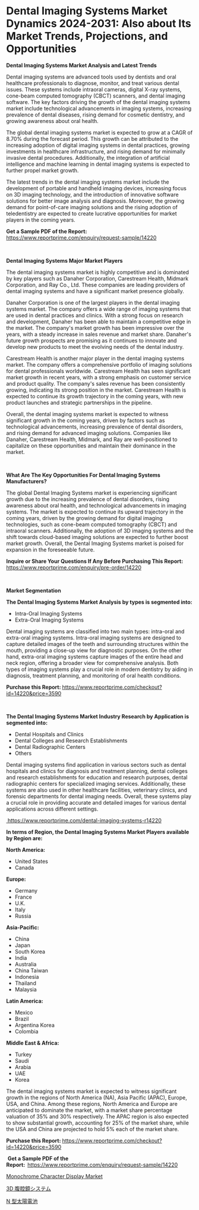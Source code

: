 <p><h1>Dental Imaging Systems Market Dynamics 2024-2031: Also about Its Market Trends, Projections, and Opportunities</h1></p><p><strong>Dental Imaging Systems Market Analysis and Latest Trends</strong></p>
<p><p>Dental imaging systems are advanced tools used by dentists and oral healthcare professionals to diagnose, monitor, and treat various dental issues. These systems include intraoral cameras, digital X-ray systems, cone-beam computed tomography (CBCT) scanners, and dental imaging software. The key factors driving the growth of the dental imaging systems market include technological advancements in imaging systems, increasing prevalence of dental diseases, rising demand for cosmetic dentistry, and growing awareness about oral health.</p><p>The global dental imaging systems market is expected to grow at a CAGR of 8.70% during the forecast period. This growth can be attributed to the increasing adoption of digital imaging systems in dental practices, growing investments in healthcare infrastructure, and rising demand for minimally invasive dental procedures. Additionally, the integration of artificial intelligence and machine learning in dental imaging systems is expected to further propel market growth.</p><p>The latest trends in the dental imaging systems market include the development of portable and handheld imaging devices, increasing focus on 3D imaging technology, and the introduction of innovative software solutions for better image analysis and diagnosis. Moreover, the growing demand for point-of-care imaging solutions and the rising adoption of teledentistry are expected to create lucrative opportunities for market players in the coming years.</p></p>
<p><strong>Get a Sample PDF of the Report:&nbsp;</strong> <a href="https://www.reportprime.com/enquiry/request-sample/14220">https://www.reportprime.com/enquiry/request-sample/14220</a></p>
<p>&nbsp;</p>
<p><strong>Dental Imaging Systems Major Market Players</strong></p>
<p><p>The dental imaging systems market is highly competitive and is dominated by key players such as Danaher Corporation, Carestream Health, Midmark Corporation, and Ray Co., Ltd. These companies are leading providers of dental imaging systems and have a significant market presence globally.</p><p>Danaher Corporation is one of the largest players in the dental imaging systems market. The company offers a wide range of imaging systems that are used in dental practices and clinics. With a strong focus on research and development, Danaher has been able to maintain a competitive edge in the market. The company's market growth has been impressive over the years, with a steady increase in sales revenue and market share. Danaher's future growth prospects are promising as it continues to innovate and develop new products to meet the evolving needs of the dental industry.</p><p>Carestream Health is another major player in the dental imaging systems market. The company offers a comprehensive portfolio of imaging solutions for dental professionals worldwide. Carestream Health has seen significant market growth in recent years, with a strong emphasis on customer service and product quality. The company's sales revenue has been consistently growing, indicating its strong position in the market. Carestream Health is expected to continue its growth trajectory in the coming years, with new product launches and strategic partnerships in the pipeline.</p><p>Overall, the dental imaging systems market is expected to witness significant growth in the coming years, driven by factors such as technological advancements, increasing prevalence of dental disorders, and rising demand for advanced imaging solutions. Companies like Danaher, Carestream Health, Midmark, and Ray are well-positioned to capitalize on these opportunities and maintain their dominance in the market.</p></p>
<p>&nbsp;</p>
<p><strong>What Are The Key Opportunities For Dental Imaging Systems Manufacturers?</strong></p>
<p><p>The global Dental Imaging Systems market is experiencing significant growth due to the increasing prevalence of dental disorders, rising awareness about oral health, and technological advancements in imaging systems. The market is expected to continue its upward trajectory in the coming years, driven by the growing demand for digital imaging technologies, such as cone-beam computed tomography (CBCT) and intraoral scanners. Additionally, the adoption of 3D imaging systems and the shift towards cloud-based imaging solutions are expected to further boost market growth. Overall, the Dental Imaging Systems market is poised for expansion in the foreseeable future.</p></p>
<p><strong>Inquire or Share Your Questions If Any Before Purchasing This Report:</strong> <a href="https://www.reportprime.com/enquiry/pre-order/14220">https://www.reportprime.com/enquiry/pre-order/14220</a></p>
<p>&nbsp;</p>
<p><strong>Market Segmentation</strong></p>
<p><strong>The Dental Imaging Systems Market Analysis by types is segmented into:</strong></p>
<p><ul><li>Intra-Oral Imaging Systems</li><li>Extra-Oral Imaging Systems</li></ul></p>
<p><p>Dental imaging systems are classified into two main types: intra-oral and extra-oral imaging systems. Intra-oral imaging systems are designed to capture detailed images of the teeth and surrounding structures within the mouth, providing a close-up view for diagnostic purposes. On the other hand, extra-oral imaging systems capture images of the entire head and neck region, offering a broader view for comprehensive analysis. Both types of imaging systems play a crucial role in modern dentistry by aiding in diagnosis, treatment planning, and monitoring of oral health conditions.</p></p>
<p><strong>Purchase this Report:&nbsp;</strong><a href="https://www.reportprime.com/checkout?id=14220&price=3590">https://www.reportprime.com/checkout?id=14220&price=3590</a></p>
<p>&nbsp;</p>
<p><strong>The Dental Imaging Systems Market Industry Research by Application is segmented into:</strong></p>
<p><ul><li>Dental Hospitals and Clinics</li><li>Dental Colleges and Research Establishments</li><li>Dental Radiographic Centers</li><li>Others</li></ul></p>
<p><p>Dental imaging systems find application in various sectors such as dental hospitals and clinics for diagnosis and treatment planning, dental colleges and research establishments for education and research purposes, dental radiographic centers for specialized imaging services. Additionally, these systems are also used in other healthcare facilities, veterinary clinics, and forensic departments for dental imaging needs. Overall, these systems play a crucial role in providing accurate and detailed images for various dental applications across different settings.</p></p>
<p><a href="https://www.reportprime.com/dental-imaging-systems-r14220">&nbsp;https://www.reportprime.com/dental-imaging-systems-r14220</a></p>
<p><strong>In terms of Region, the Dental Imaging Systems Market Players available by Region are:</strong></p>
<p>
    <p> <strong> North America: </strong>
        <ul>
            <li>United States</li>
            <li>Canada</li>
        </ul>
        </p> 
    <p> <strong> Europe: </strong>
        <ul>
            <li>Germany</li>
            <li>France</li>
            <li>U.K.</li>
            <li>Italy</li>
            <li>Russia</li>
        </ul>
        </p> 
    <p> <strong> Asia-Pacific: </strong>
        <ul>
            <li>China</li>
            <li>Japan</li>
            <li>South Korea</li>
            <li>India</li>
            <li>Australia</li>
            <li>China Taiwan</li>
            <li>Indonesia</li>
            <li>Thailand</li>
            <li>Malaysia</li>
        </ul>
        </p> 
    <p> <strong> Latin America: </strong>
        <ul>
            <li>Mexico</li>
            <li>Brazil</li>
            <li>Argentina Korea</li>
            <li>Colombia</li>
        </ul>
        </p> 
    <p> <strong> Middle East & Africa: </strong>
        <ul>
            <li>Turkey</li>
            <li>Saudi</li>
            <li>Arabia</li>
            <li>UAE</li>
            <li>Korea</li>
        </ul>
    </p>
    </p>
<p><p>The dental imaging systems market is expected to witness significant growth in the regions of North America (NA), Asia Pacific (APAC), Europe, USA, and China. Among these regions, North America and Europe are anticipated to dominate the market, with a market share percentage valuation of 35% and 30% respectively. The APAC region is also expected to show substantial growth, accounting for 25% of the market share, while the USA and China are projected to hold 5% each of the market share.</p></p>
<p><strong>Purchase this Report: </strong><a href="https://www.reportprime.com/checkout?id=14220&price=3590">https://www.reportprime.com/checkout?id=14220&price=3590</a></p>
<p>&nbsp;<strong>Get a Sample PDF of the Report:&nbsp;&nbsp;</strong><a href="https://www.reportprime.com/enquiry/request-sample/14220">https://www.reportprime.com/enquiry/request-sample/14220</a></p>
<p><strong></strong></p>
<p><p><a href="https://copper-carbon-84f.notion.site/Decoding-Monochrome-Character-Display-Market-Metrics-Market-Share-Trends-and-Growth-Patterns-f6e425dbc1b142dbaa92f909f05d4a1c">Monochrome Character Display Market</a></p><p><a href="https://github.com/marbadji/Market-Research-Report-List-1/blob/main/753700425201.md">3D 腹腔鏡システム</a></p><p><a href="https://github.com/KaydenJohns1964/Market-Research-Report-List-1/blob/main/844501025202.md">N 型太陽電池</a></p></p>
